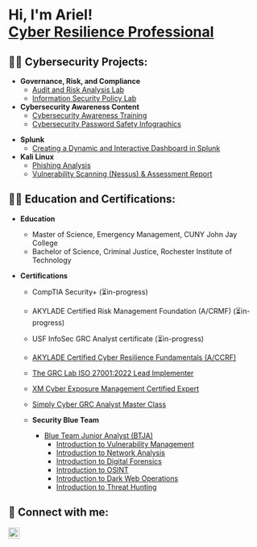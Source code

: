 <h1>Hi, I'm Ariel! <br/><a href="https://github.com/arielbethea">Cyber Resilience Professional</a> <a href="https://www.linkedin.com/in/arielbethea/"></a>
<h2> 👩‍💻 Cybersecurity Projects:</h2>

- <b>Governance, Risk, and Compliance</b>
  - [Audit and Risk Analysis Lab](https://github.com/arielbethea/AuditRiskAnalysis)
  - [Information Security Policy Lab](https://github.com/arielbethea/InformationSecurityPolicy)  
- <b>Cybersecurity Awareness Content</b>
  - [Cybersecurity Awareness Training](https://github.com/arielbethea/CybersecurityAwarenessTraining)
  - [Cybersecurity Password Safety Infographics](https://github.com/arielbethea/CybersecurityInfographics)
<!--  - [Cybersecurity Awareness Content Lab](https://github.com/arielbethea/CybersecurityAwarenessContent) --> 
<!-- - <b>PowerShell</b>
  - [Active Directory Home Lab](https://github.com/arielbethea/ActiveDirectoryLab) -->
<!-- - <b>AWS</b>
  - [AWS IAM Enumeration](https://github.com/arielbethea/AWS-IAM-enumeration) -->
- <b>Splunk</b>
  - [Creating a Dynamic and Interactive Dashboard in Splunk](https://github.com/arielbethea/SplunkInsights)
- <b>Kali Linux</b>
  - [Phishing Analysis](https://github.com/arielbethea/PhishingAnalysis)
  - [Vulnerability Scanning (Nessus) & Assessment Report](https://github.com/arielbethea/VulnerabilityScanning)
  <!-- - [Digital Forensics](https://github.com/arielbethea/ActiveDirectoryLab) -->
<!--- <b>Bash</b>
  - [Managing Authorization in Linux](https://github.com/arielbethea/ManagingAuthorization)
- <b>Python</b>
  - [Practicing File Update Algos in Python](https://github.com/arielbethea/FileUpdateAlgorithms) -->


<h2>👩‍🎓 Education and Certifications:</h2>

- <b>Education</b>
  - Master of Science, Emergency Management, CUNY John Jay College
  - Bachelor of Science, Criminal Justice, Rochester Institute of Technology
 
    
- <b>Certifications</b>
  - CompTIA Security+ (⏳in-progress)
  - AKYLADE Certified Risk Management Foundation (A/CRMF) (⏳in-progress)
  - USF InfoSec GRC Analyst certificate (⏳in-progress)
  - [AKYLADE Certified Cyber Resilience Fundamentals (A/CCRF)](https://www.credential.net/50a2f9e8-2d2a-4e01-90bb-8339613c91d4#acc.1CVhrwoE)
  - [The GRC Lab ISO 27001:2022 Lead Implementer](https://github.com/arielbethea/arielbethea/blob/main/certificate-of-completion-for-iso-27001-lead-implementer.pdf)
  - [XM Cyber Exposure Management Certified Expert](https://www.credly.com/badges/efb6dbcf-eeb4-4e69-b57a-38ee45e1a693/public_url)
  - [Simply Cyber GRC Analyst Master Class](https://github.com/arielbethea/arielbethea/blob/main/certificate-of-completion-for-the-definitive-grc-analyst-master-class.pdf)
 

    
  - <b>Security Blue Team</b>
    - [Blue Team Junior Analyst (BTJA)](https://github.com/arielbethea/arielbethea/blob/main/Security%20Blue%20Team%20-%20Blue%20Team%20Junior%20Analyst%20Pathwaybtja.pdf)
      - [Introduction to Vulnerability Management](https://github.com/arielbethea/arielbethea/blob/main/Security%20Blue%20Team%20-%20Introduction%20to%20Vulnerability%20Management-course.pdf)
      - [Introduction to Network Analysis](https://github.com/arielbethea/arielbethea/blob/main/Ssecurity%20Blue%20Team%20-%20Introduction%20to%20Network%20Analysis-course.pdf)
      - [Introduction to Digital Forensics](https://github.com/arielbethea/arielbethea/blob/main/Security%20Blue%20Team%20-%20Introduction%20to%20Digital%20Forensics-course.pdf)
      - [Introduction to OSINT](https://github.com/arielbethea/arielbethea/blob/main/Security%20Blue%20Team%20-%20Introduction%20to%20OSINT-course.pdf)
      - [Introduction to Dark Web Operations](https://github.com/arielbethea/arielbethea/blob/main/Security%20Blue%20Team%20-%20Introduction%20to%20Dark%20Web%20Operations-course.pdf)
      - [Introduction to Threat Hunting](https://github.com/arielbethea/arielbethea/blob/main/Security%20Blue%20Team%20-%20Introduction%20to%20Threat%20Hunting-course.pdf)

<h2> 🤳 Connect with me:</h2>

[<img align="left" alt="ArielBethea | LinkedIn" width="22px" src="https://skillicons.dev/icons?i=linkedin" />][linkedin]

[linkedin]: https://linkedin.com/in/arielbethea 

<!--
**aabethea/aabethea** is a ✨ _special_ ✨ repository because its `README.md` (this file) appears on your GitHub profile.

Here are some ideas to get you started:

- 🔭 I’m currently working on ...
- 🌱 I’m currently learning ...
- 👯 I’m looking to collaborate on ...
- 🤔 I’m looking for help with ...
- 💬 Ask me about ...
- 📫 How to reach me: ...
- 😄 Pronouns: ...
- ⚡ Fun fact: ...
-->
